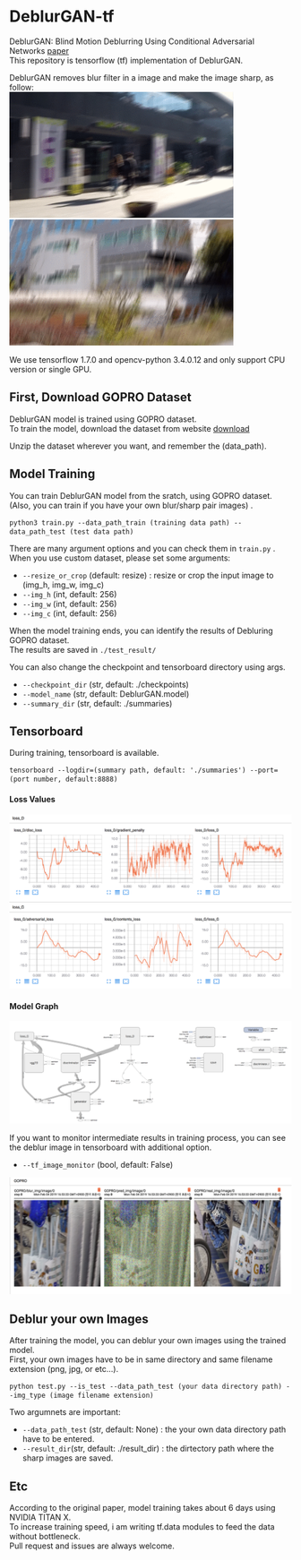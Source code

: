 # DeblurGAN-tf
DeblurGAN: Blind Motion Deblurring Using Conditional Adversarial Networks [paper](https://arxiv.org/abs/1711.07064)  
This repository is tensorflow (tf) implementation of DeblurGAN.

DeblurGAN removes blur filter in a image and make the image sharp, as follow:  
<img src='assets/animation3.gif' width='400px'/> <img src='assets/animation4.gif' width='400px'/>

We use tensorflow 1.7.0 and opencv-python 3.4.0.12 and only support CPU version or single GPU.

## First, Download GOPRO Dataset
DeblurGAN model is trained using GOPRO dataset.  
To train the model, download the dataset from website [download](https://drive.google.com/file/d/1H0PIXvJH4c40pk7ou6nAwoxuR4Qh_Sa2/view)   

Unzip the dataset wherever you want, and remember the (data_path).  

## Model Training
You can train DeblurGAN model from the sratch, using GOPRO dataset.  
(Also, you can train if you have your own blur/sharp pair images) .   

```
python3 train.py --data_path_train (training data path) --data_path_test (test data path) 
```

There are many argument options and you can check them in `train.py` .  
When you use custom dataset, please set some arguments:  
- `--resize_or_crop` (default: resize) : resize or crop the input image to (img_h, img_w, img_c)  
- `--img_h`  (int, default: 256)  
- `--img_w`  (int, default: 256)   
- `--img_c`  (int, default: 256)  

When the model training ends, you can identify the results of Debluring GOPRO dataset.  
The results are saved in `./test_result/`  

You can also change the checkpoint and tensorboard directory using args.  
- `--checkpoint_dir` (str, default: ./checkpoints)  
- `--model_name` (str, default: DeblurGAN.model)
- `--summary_dir` (str, default: ./summaries)


## Tensorboard
During training, tensorboard is available.  
```
tensorboard --logdir=(summary path, default: './summaries') --port=(port number, default:8888)
```

#### Loss Values
<img src='assets/loss.png'>

#### Model Graph
<img src='assets/graph.png'> 

If you want to monitor intermediate results in training process, you can see the deblur image in tensorboard with additional option.  
- `--tf_image_monitor` (bool, default: False)  

<img src='assets/img.png'>


## Deblur your own Images
After training the model, you can deblur your own images using the trained model.  
First, your own images have to be in same directory and same filename extension (png, jpg, or etc...).   
```
python test.py --is_test --data_path_test (your data directory path) --img_type (image filename extension)
```

Two argumnets are important:  
- `--data_path_test` (str, default: None) : the your own data directory path have to be entered.  
- `--result_dir`(str, default: ./result_dir) : the dirtectory path where the sharp images are saved.  


## Etc 
According to the original paper, model training takes about 6 days using NVIDIA TITAN X.  
To increase training speed, i am writing tf.data modules to feed the data without bottleneck.  
Pull request and issues are always welcome.  
